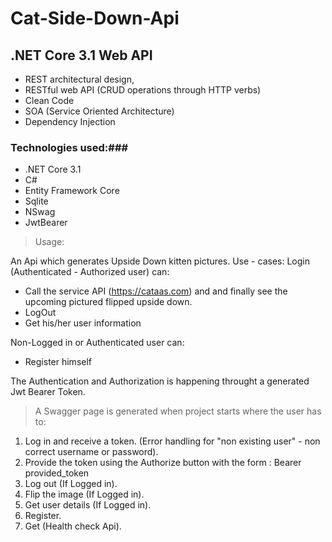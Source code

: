 # Cat-Side-Down-Api #

## .NET Core 3.1 Web API ##

* REST architectural design, 
* RESTful web API (CRUD operations through HTTP verbs)
* Clean Code
* SOA (Service Oriented Architecture)
* Dependency Injection

### Technologies used:###

* .NET Core 3.1
* C#
* Entity Framework Core
* Sqlite
* NSwag
* JwtBearer

> Usage:

An Api which generates Upside Down kitten pictures.
Use - cases:
Login (Authenticated - Authorized user) can:
* Call the service API (https://cataas.com) and and finally see the upcoming pictured flipped upside down.
* LogOut
* Get his/her user information

Non-Logged in or Authenticated user can:
* Register himself

The Authentication and Authorization is happening throught a generated Jwt Bearer Token.

> A Swagger page is generated when project starts where the user has to:
1) Log in and receive a token. (Error handling for "non existing user" - non correct username or password).
2) Provide the token using the Authorize button with the form : Bearer provided_token
3) Log out (If Logged in).
4) Flip the image (If Logged in).
5) Get user details (If Logged in).
6) Register.
7) Get (Health check Api).
